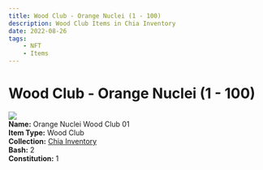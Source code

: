 ```yaml
---
title: Wood Club - Orange Nuclei (1 - 100)
description: Wood Club Items in Chia Inventory
date: 2022-08-26
tags:
    - NFT
    - Items
---
```


# Wood Club - Orange Nuclei (1 - 100)
<div class="item_thumbnail">
<img loading="lazy" src="https://zzxkjbbdkgcgomldkdsqca7gymxigwyydc3dz6l5qnkwr6mg4xzq.arweave.net/zm6khCNRhGcxY1DlAQPmwy6DWxgYtjz5fYNVaPmG5fM"><br/>
<div><strong>Name:</strong> Orange Nuclei Wood Club 01</div>
<div><strong>Item Type:</strong> Wood Club</div>
<div><strong>Collection:</strong> <a href="https://www.spacescan.io/xch/nft/collection/col16fpva26fhdjp2echs3cr7c30gzl7qe67hu9grtsjcqldz354asjsyzp6wx">Chia Inventory</a></div>
<div><strong>Bash:</strong> 2</div>
<div><strong>Constitution:</strong> 1</div>
</div>

